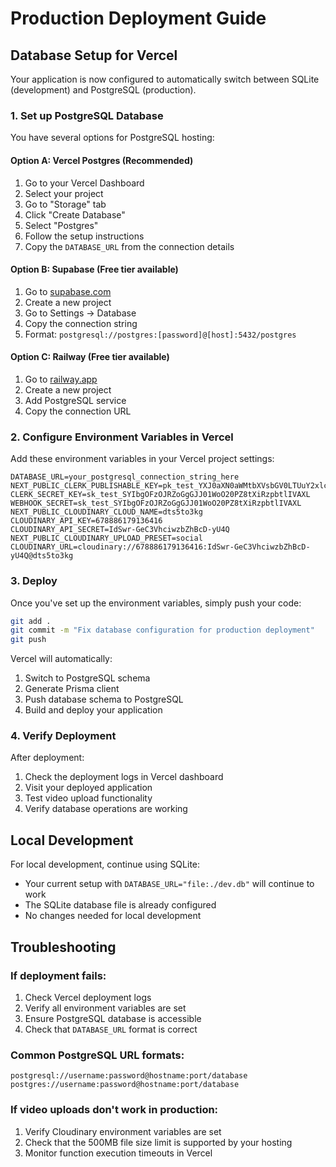 # Production Deployment Guide

## Database Setup for Vercel

Your application is now configured to automatically switch between SQLite (development) and PostgreSQL (production).

### 1. Set up PostgreSQL Database

You have several options for PostgreSQL hosting:

#### Option A: Vercel Postgres (Recommended)
1. Go to your Vercel Dashboard
2. Select your project
3. Go to "Storage" tab
4. Click "Create Database"
5. Select "Postgres"
6. Follow the setup instructions
7. Copy the `DATABASE_URL` from the connection details

#### Option B: Supabase (Free tier available)
1. Go to [supabase.com](https://supabase.com)
2. Create a new project
3. Go to Settings → Database
4. Copy the connection string
5. Format: `postgresql://postgres:[password]@[host]:5432/postgres`

#### Option C: Railway (Free tier available)
1. Go to [railway.app](https://railway.app)
2. Create a new project
3. Add PostgreSQL service
4. Copy the connection URL

### 2. Configure Environment Variables in Vercel

Add these environment variables in your Vercel project settings:

```
DATABASE_URL=your_postgresql_connection_string_here
NEXT_PUBLIC_CLERK_PUBLISHABLE_KEY=pk_test_YXJ0aXN0aWMtbXVsbGV0LTUuY2xlcmsuYWNjb3VudHMuZGV2JA
CLERK_SECRET_KEY=sk_test_SYIbgOFzOJRZoGgGJJ01WoO20PZ8tXiRzpbtlIVAXL
WEBHOOK_SECRET=sk_test_SYIbgOFzOJRZoGgGJJ01WoO20PZ8tXiRzpbtlIVAXL
NEXT_PUBLIC_CLOUDINARY_CLOUD_NAME=dts5to3kg
CLOUDINARY_API_KEY=678886179136416
CLOUDINARY_API_SECRET=IdSwr-GeC3VhciwzbZhBcD-yU4Q
NEXT_PUBLIC_CLOUDINARY_UPLOAD_PRESET=social
CLOUDINARY_URL=cloudinary://678886179136416:IdSwr-GeC3VhciwzbZhBcD-yU4Q@dts5to3kg
```

### 3. Deploy

Once you've set up the environment variables, simply push your code:

```bash
git add .
git commit -m "Fix database configuration for production deployment"
git push
```

Vercel will automatically:
1. Switch to PostgreSQL schema
2. Generate Prisma client
3. Push database schema to PostgreSQL
4. Build and deploy your application

### 4. Verify Deployment

After deployment:
1. Check the deployment logs in Vercel dashboard
2. Visit your deployed application
3. Test video upload functionality
4. Verify database operations are working

## Local Development

For local development, continue using SQLite:
- Your current setup with `DATABASE_URL="file:./dev.db"` will continue to work
- The SQLite database file is already configured
- No changes needed for local development

## Troubleshooting

### If deployment fails:
1. Check Vercel deployment logs
2. Verify all environment variables are set
3. Ensure PostgreSQL database is accessible
4. Check that `DATABASE_URL` format is correct

### Common PostgreSQL URL formats:
```
postgresql://username:password@hostname:port/database
postgres://username:password@hostname:port/database
```

### If video uploads don't work in production:
1. Verify Cloudinary environment variables are set
2. Check that the 500MB file size limit is supported by your hosting
3. Monitor function execution timeouts in Vercel
